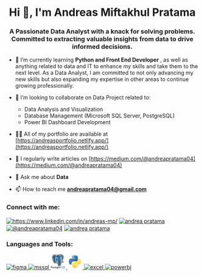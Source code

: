 <h1 align="center">Hi 👋, I'm Andreas Miftakhul Pratama</h1>
<h3 align="center">A Passionate Data Analyst with a knack for solving problems. Committed to extracting valuable insights from data to drive informed decisions.</h3>

- 🌱 I’m currently learning **Python and Front End Developer** , as well as anything related to data and IT to enhance my skills and take them to the next level. As a Data Analyst, I am committed to not only advancing my new skills but also expanding my expertise in other areas to continue growing professionally.

- 👯 I’m looking to collaborate on Data Project related to:
  - Data Analysis and Visualization
  - Database Management (Microsoft SQL Server, PostgreSQL)
  - Power BI Dashboard Development

- 👨‍💻 All of my portfolio are available at [https://andreasportfolio.netlify.app/](https://andreasportfolio.netlify.app/)

- 📝 I regularly write articles on [https://medium.com/@andreapratama04](https://medium.com/@andreapratama04)

- 💬 Ask me about **Data**

- 📫 How to reach me **andreapratama04@gmail.com**

<h3 align="left">Connect with me:</h3>
<p align="left">
<a href="https://linkedin.com/in/andreas-mp/" target="_blank"><img align="center" src="https://raw.githubusercontent.com/rahuldkjain/github-profile-readme-generator/master/src/images/icons/Social/linked-in-alt.svg" alt="https://www.linkedin.com/in/andreas-mp/" height="30" width="40" /></a>
<a href="https://www.kaggle.com/andreapratama" target="_blank"><img align="center" src="https://raw.githubusercontent.com/rahuldkjain/github-profile-readme-generator/master/src/images/icons/Social/kaggle.svg" alt="andrea pratama" height="30" width="40" /></a>
<a href="https://medium.com/@andreapratama04" target="_blank"><img align="center" src="https://raw.githubusercontent.com/rahuldkjain/github-profile-readme-generator/master/src/images/icons/Social/medium.svg" alt="@andreapratama04" height="30" width="40" /></a>
<a href="https://www.hackerrank.com/profile/andreapratama04" target="_blank"><img align="center" src="https://raw.githubusercontent.com/rahuldkjain/github-profile-readme-generator/master/src/images/icons/Social/hackerrank.svg" alt="andrea pratama" height="30" width="40" /></a>

<h3 align="left">Languages and Tools:</h3>
<p align="left">
  <a href="https://www.figma.com/" target="_blank" rel="noreferrer">
    <img src="https://www.vectorlogo.zone/logos/figma/figma-icon.svg" alt="figma" width="40" height="40"/>
  </a>
  <a href="https://www.microsoft.com/en-us/sql-server" target="_blank" rel="noreferrer">
    <img src="https://www.svgrepo.com/show/303229/microsoft-sql-server-logo.svg" alt="mssql" width="40" height="40"/>
  </a>
  <a href="https://www.postgresql.org" target="_blank" rel="noreferrer">
    <img src="https://raw.githubusercontent.com/devicons/devicon/master/icons/postgresql/postgresql-original-wordmark.svg" alt="postgresql" width="40" height="40"/>
  </a>
  <a href="https://www.python.org" target="_blank" rel="noreferrer">
    <img src="https://raw.githubusercontent.com/devicons/devicon/master/icons/python/python-original.svg" alt="python" width="40" height="40"/>
  </a>
  <a href="https://www.microsoft.com/en-us/microsoft-365/excel" target="_blank" rel="noreferrer">
    <img src="https://img.icons8.com/color/452/microsoft-excel-2019--v1.png" alt="excel" width="40" height="40"/>
  </a>
  <a href="https://powerbi.microsoft.com/" target="_blank" rel="noreferrer">
    <img src="https://upload.wikimedia.org/wikipedia/commons/c/cf/New_Power_BI_Logo.svg" alt="powerbi" width="40" height="40"/>
  </a>
</p>

